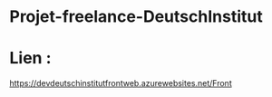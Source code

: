 # Projet-freelance-DeutschInstitut
# Lien :
https://devdeutschinstitutfrontweb.azurewebsites.net/Front
